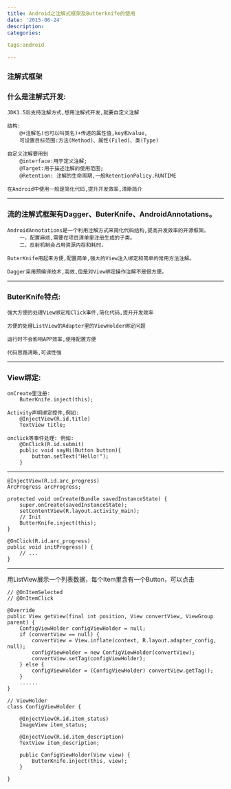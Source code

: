 ```yaml
---
title: Android之注解式框架及Butterknife的使用
date: '2015-06-24'
description:
categories:

tags:android

---
```


>

### 注解式框架

>

### 什么是注解式开发:

	JDK1.5后支持注解方式,想用注解式开发,就要自定义注解

	结构:
		@+注解名(也可以叫类名)+传递的属性值,key和value,
		可设置目标范围:方法(Method)、属性(Filed)、类(Type)

	自定义注解要用到
		@interface:用于定义注解;
		@Target:用于描述注解的使用范围;
		@Retention: 注解的生命周期,一般RetentionPolicy.RUNTIME

	在Android中使用一般是简化代码,提升开发效率,清晰简介

>

---

>

### 流的注解式框架有Dagger、ButerKnife、AndroidAnnotations。 

	AndroidAnnotations是一个利用注解方式来简化代码结构,提高开发效率的开源框架。
		一，配置麻烦,需要在项目清单里注册生成的子类。
		二，反射机制会占用资源内存和耗时。

	ButerKnife用起来方便,配置简单,强大的View注入绑定和简单的常用方法注解。

	Dagger采用预编译技术,高效,但是对View绑定操作注解不是很方便。

>

---

>

### ButerKnife特点: 

	强大方便的处理View绑定和Click事件,简化代码,提升开发效率

	方便的处理ListView的Adapter里的ViewHolder绑定问题 

	运行时不会影响APP效率,使用配置方便

	代码思路清晰,可读性强

>

---

>

### View绑定:

	onCreate里注册:
		ButerKnife.inject(this);

	Activity声明绑定控件,例如:
		@InjectView(R.id.title)
		TextView title;

	onclick等事件处理: 例如:
		@OnClick(R.id.submit) 
		public void sayHi(Button button){
			button.setText("Hello!");	
		}

>

---

>

	@InjectView(R.id.arc_progress)
	ArcProgress arcProgress;

	protected void onCreate(Bundle savedInstanceState) {
		super.onCreate(savedInstanceState);
		setContentView(R.layout.activity_main);
		// Init
		ButterKnife.inject(this);
	}

	@OnClick(R.id.arc_progress)
	public void initProgress() {
		// ...
	}

>

---

>

用ListView展示一个列表数据，每个Item里含有一个Button，可以点击

>

	// @OnItemSelected
	// @OnItemClick

	@Override
	public View getView(final int position, View convertView, ViewGroup parent) {
		ConfigViewHolder configViewHolder = null;
		if (convertView == null) {
		    convertView = View.inflate(context, R.layout.adapter_config, null);
		    configViewHolder = new ConfigViewHolder(convertView);
		    convertView.setTag(configViewHolder);
		} else {
		    configViewHolder = (ConfigViewHolder) convertView.getTag();
		}
		......
	} 

	// ViewHolder
	class ConfigViewHolder {

		@InjectView(R.id.item_status)
		ImageView item_status;

		@InjectView(R.id.item_description)
		TextView item_description;

		public ConfigViewHolder(View view) {
		    ButterKnife.inject(this, view);
		}

	}

